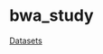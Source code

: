 # bwa_study

[Datasets](https://drive.google.com/file/d/1tpjcg1YUP7YdnzeCsjEhrw0aqJKF1MVS/view?usp=sharing)
